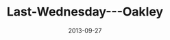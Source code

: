 ---
layout: music 
title: "Last-Wednesday---Oakley"
series: "#culture"
date: 2013-09-27 
description: "Last Wednesday - Oakley"
audio: "http://www.crossroads.net/players/media/hq/092513_lw_oakley.mp3"
audio-duration: "42:33"
src: "http://www.crossroads.net/players/media/mediumHz/"
---